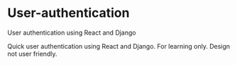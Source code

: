# User-authentication
User authentication using React and Django


Quick user authentication using React and Django.
For learning only.
Design not user friendly.
